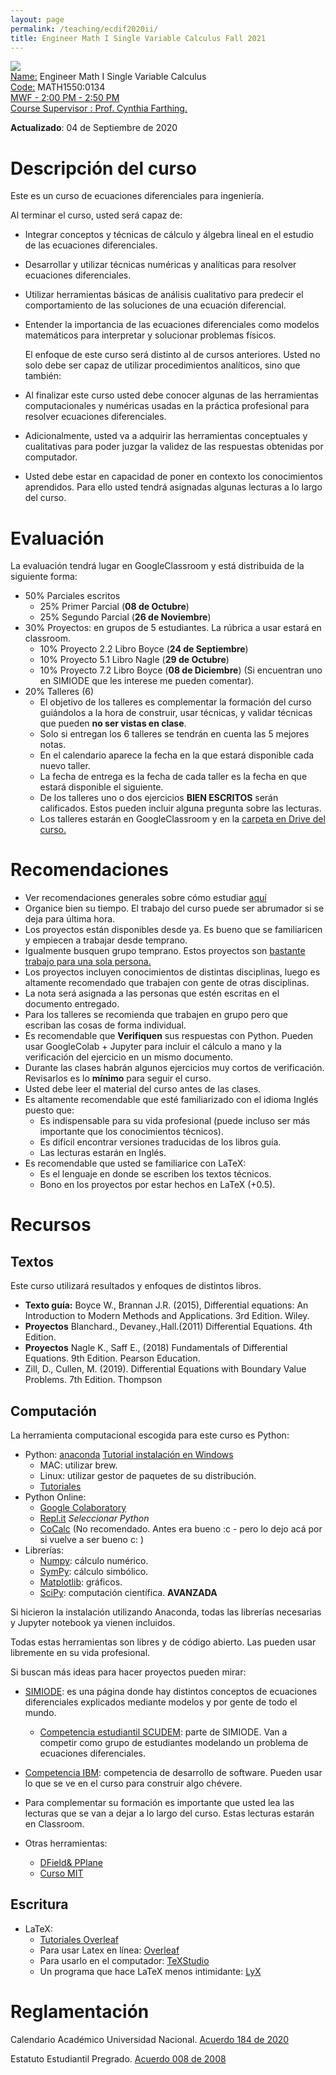 ```yaml
---
layout: page
permalink: /teaching/ecdif2020ii/
title: Engineer Math I Single Variable Calculus Fall 2021
---
```

![](/teaching/2020ii/img/Chaos.jpg)
<br> <ins>Name:</ins> Engineer Math I Single Variable Calculus
<br> <ins>Code:</ins> MATH1550:0134
<br> <ins> MWF - 2:00 PM - 2:50 PM
<br> <ins>Course Supervisor :</ins> Prof. Cynthia Farthing.

**Actualizado**: 04 de Septiembre de 2020

# Descripción del curso
Este es un curso de ecuaciones diferenciales para ingeniería.

Al terminar el curso, usted será capaz de:
- Integrar conceptos y técnicas de cálculo y álgebra lineal en el estudio de las ecuaciones diferenciales. 
- Desarrollar y utilizar técnicas numéricas y analíticas para resolver ecuaciones diferenciales. 
- Utilizar herramientas básicas de análisis cualitativo para predecir el comportamiento de las soluciones de una ecuación diferencial. 
- Entender la importancia de las ecuaciones diferenciales como modelos matemáticos para interpretar y solucionar problemas físicos.

    El enfoque de este curso será distinto al de cursos anteriores. 
    Usted no solo debe ser capaz de utilizar procedimientos analíticos, sino que también:

- Al finalizar este curso usted debe conocer algunas de las herramientas computacionales y numéricas usadas en la práctica profesional para resolver ecuaciones diferenciales. 
- Adicionalmente, usted va a adquirir las herramientas conceptuales y cualitativas para poder juzgar la validez de las respuestas obtenidas por computador.
- Usted debe estar en capacidad de poner en contexto los conocimientos aprendidos. 
    Para ello usted tendrá asignadas algunas lecturas a lo largo del curso.

# Evaluación
La evaluación tendrá lugar en GoogleClassroom y está distribuida de la siguiente forma: 
- 50% Parciales escritos
    - 25% Primer Parcial (**08 de Octubre**)
    - 25% Segundo Parcial (**26 de Noviembre**)
- 30% Proyectos: en grupos de 5 estudiantes. La rúbrica a usar estará en classroom.
    - 10% Proyecto 2.2 Libro Boyce (**24 de Septiembre**) 
    - 10% Proyecto 5.1 Libro Nagle (**29 de Octubre**) 
    - 10% Proyecto 7.2 Libro Boyce (**08 de Diciembre**) (Si encuentran uno en SIMIODE que les interese me pueden comentar).
- 20% Talleres (6)
    - El objetivo de los talleres es complementar la formación del curso guiándolos a la hora de construir, usar técnicas, y validar técnicas que pueden **no ser vistas en clase**.
    - Solo si entregan los 6 talleres se tendrán en cuenta las 5 mejores notas.
    - En el calendario aparece la fecha en la que estará disponible cada nuevo taller.
    - La fecha de entrega es la fecha de cada taller es la fecha en que estará disponible el siguiente.
    - De los talleres uno o dos ejercicios **BIEN ESCRITOS** serán calificados. Estos pueden incluir alguna pregunta sobre las lecturas.
    - Los talleres estarán en GoogleClassroom  y en la [carpeta en Drive del curso.](https://drive.google.com/drive/folders/1qarcnN5hR8Ej5jjFyGUKtRSi7DIxGAE2?usp=sharing) 

# Recomendaciones
- Ver recomendaciones generales sobre cómo estudiar [aquí](/teaching/)
- Organice bien su tiempo. El trabajo del curso puede ser abrumador si se deja para última hora.
- Los proyectos están disponibles desde ya. Es bueno que se familiaricen y empiecen a trabajar desde temprano. 
- Igualmente busquen grupo temprano. Estos proyectos son <ins>bastante trabajo para una sola persona.</ins> 
- Los proyectos incluyen conocimientos de distintas disciplinas, luego es altamente recomendado que trabajen con gente de otras disciplinas.
- La nota será asignada a las personas que estén escritas en el documento entregado.
- Para los talleres se recomienda que trabajen en grupo pero que escriban las cosas de forma individual.
- Es recomendable que **Verifiquen** sus respuestas con Python. Pueden usar GoogleColab + Jupyter para incluir el cálculo a mano y la verificación del ejercicio en un mismo documento.
- Durante las clases habrán algunos ejercicios muy cortos de verificación. Revisarlos es lo **mínimo** para seguir el curso. 
- Usted debe leer el material del curso antes de las clases. 
- Es altamente recomendable que esté familiarizado con el idioma Inglés puesto que:
    - Es indispensable para su vida profesional (puede incluso ser más importante que los conocimientos técnicos).
    - Es difícil encontrar versiones traducidas de los libros guía.
    - Las lecturas estarán en Inglés.
- Es recomendable que usted se familiarice con LaTeX:
    - Es el lenguaje en donde se escriben los textos técnicos.
    - Bono en los proyectos por estar hechos en LaTeX (+0.5).

# Recursos

## Textos
Este curso utilizará resultados y enfoques de distintos libros. 
- **Texto guía:** Boyce W., Brannan J.R. (2015), Differential equations: An Introduction to Modern Methods and Applications.  3rd Edition. Wiley.
- **Proyectos**  Blanchard., Devaney.,Hall.(2011) Differential Equations. 4th Edition.
- **Proyectos**   Nagle K., Saff E., (2018) Fundamentals of Differential Equations. 9th Edition. Pearson Education.
-    Zill, D., Cullen, M. (2019). Differential Equations with Boundary Value Problems. 7th Edition. Thompson

## Computación
La herramienta computacional escogida para este curso es Python:
-  Python: [anaconda](https://www.anaconda.com/products/individual) [Tutorial instalación en Windows](https://www.youtube.com/watch?v=YQu4OPmQ8Q0)
   -  MAC: utilizar brew. 
   -  Linux: utilizar gestor de paquetes de su distribución.
   -  [Tutoriales](https://drive.google.com/drive/folders/1-cNsHTWosjvuEo8F7eOjHGevE88UzzoW?usp=sharing)
- Python Online: 
    - [Google Colaboratory](https://colab.research.google.com)
    - [Repl.it](https://repl.it/languages) *Seleccionar Python*
    - [CoCalc](https://cocalc.com/doc/python.html) (No recomendado. Antes era bueno :c - pero lo dejo acá por si vuelve a ser bueno c: )
- Librerías:
   - [Numpy](https://numpy.org/devdocs/user/quickstart.html): cálculo numérico.
   - [SymPy](https://docs.sympy.org/latest/tutorial/index.html): cálculo simbólico.
   - [Matplotlib](https://matplotlib.org/3.3.1/users/index.html): gráficos.
   - [SciPy](https://www.scipy.org/getting-started.html): computación científica. **AVANZADA**

Si hicieron la instalación utilizando Anaconda, todas las librerías necesarias y Jupyter notebook ya vienen incluidos.

Todas estas herramientas son libres y de código abierto.
Las pueden usar libremente en su vida profesional.

Si buscan más ideas para hacer proyectos pueden mirar:
- [SIMIODE](https://simiode.org/): es una página donde hay distintos conceptos de ecuaciones diferenciales explicados mediante modelos y por gente de todo el mundo. 
    - [Competencia estudiantil SCUDEM](https://www.simiode.org/scudem/2020): parte de SIMIODE. Van a competir como grupo de estudiantes modelando un problema de ecuaciones diferenciales.
-  [Competencia IBM](https://developer.ibm.com/es/maraton/): competencia de desarrollo de software. Pueden usar lo que se ve en el curso para construir algo chévere.

- Para complementar su formación es importante que usted lea las lecturas que se van a dejar a lo largo del curso. Estas lecturas estarán en Classroom.

- Otras herramientas:
   - [DField& PPlane](https://math.rice.edu/~dfield/)
    - [Curso MIT](https://ocw.mit.edu/courses/mathematics/18-03-differential-equations-spring-2010/index.htm)

## Escritura
- LaTeX:
    - [Tutoriales Overleaf](https://www.overleaf.com/learn/latex/Learn_LaTeX_in_30_minutes)
    - Para usar Latex en línea: [Overleaf](https://www.overleaf.com/)
    - Para usarlo en el computador: [TeXStudio](https://www.texstudio.org/) 
    - Un programa que hace LaTeX menos intimidante: [LyX](https://www.lyx.org/)
    
# Reglamentación
Calendario Académico Universidad Nacional. [Acuerdo 184 de 2020](http://www.legal.unal.edu.co/rlunal/home/doc.jsp?d_i=95322)

Estatuto Estudiantil Pregrado. [Acuerdo 008 de 2008](http://www.legal.unal.edu.co/rlunal/home/doc.jsp?d_i=34983)

